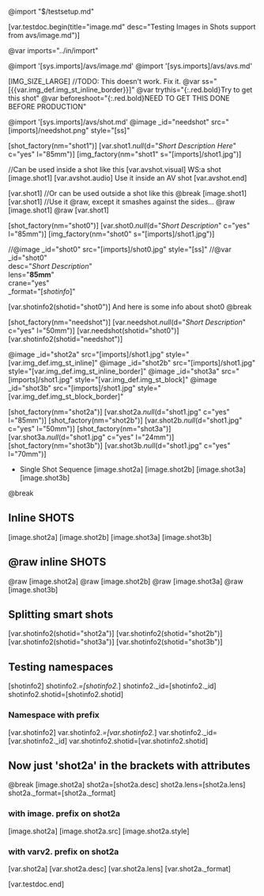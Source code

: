 @import "$/testsetup.md"

[var.testdoc.begin(title="image.md" desc="Testing Images in Shots support from avs/image.md")]

@var imports="../in/import"

@import '[sys.imports]/avs/image.md'
@import '[sys.imports]/avs/avs.md'

[IMG_SIZE_LARGE] //TODO: This doesn't work. Fix it.
@var ss="[{{var.img_def.img_st_inline_border}}]"
@var trythis="{:.red.bold}Try to get this shot"
@var beforeshoot="{:.red.bold}NEED TO GET THIS DONE BEFORE PRODUCTION"

@import '[sys.imports]/avs/shot.md'
@image _id="needshot" src="[imports]/needshot.png" style="[ss]"

[shot_factory(nm="shot1")]
[var.shot1._null_(d="*Short Description Here*" c="yes" l="85mm")]
[img_factory(nm="shot1" s="[imports]/shot1.jpg")]

//Can be used inside a shot like this
[var.avshot.visual]
WS:a shot
[image.shot1]
[var.avshot.audio]
Use it inside an AV shot
[var.avshot.end]

[var.shot1]
//Or can be used outside a shot like this
@break
[image.shot1]
[var.shot1]
//Use it @raw, except it smashes against the sides...
@raw [image.shot1]
@raw [var.shot1]

[shot_factory(nm="shot0")]
[var.shot0._null_(d="*Short Description*" c="yes" l="85mm")]
[img_factory(nm="shot0" s="[imports]/shot1.jpg")]

//@image _id="shot0" src="[imports]/shot0.jpg" style="[ss]"
//@var _id="shot0" \
     desc="*Short Description*" \
     lens="**85mm**" \
     crane="yes" \
     _format="[_shotinfo_]"

[var.shotinfo2(shotid="shot0")]
And here is some info about shot0
@break

[shot_factory(nm="needshot")]
[var.needshot._null_(d="*Short Description*" c="yes" l="50mm")]
[var.needshot(shotid="shot0")]
[var.shotinfo2(shotid="needshot")]

@image _id="shot2a" src="[imports]/shot1.jpg" style="[var.img_def.img_st_inline]"
@image _id="shot2b" src="[imports]/shot1.jpg" style="[var.img_def.img_st_inline_border]"
@image _id="shot3a" src="[imports]/shot1.jpg" style="[var.img_def.img_st_block]"
@image _id="shot3b" src="[imports]/shot1.jpg" style="[var.img_def.img_st_block_border]"

[shot_factory(nm="shot2a")]
[var.shot2a._null_(d="shot1.jpg" c="yes" l="85mm")]
[shot_factory(nm="shot2b")]
[var.shot2b._null_(d="shot1.jpg" c="yes" l="50mm")]
[shot_factory(nm="shot3a")]
[var.shot3a._null_(d="shot1.jpg" c="yes" l="24mm")]
[shot_factory(nm="shot3b")]
[var.shot3b._null_(d="shot1.jpg" c="yes" l="70mm")]

- Single Shot Sequence
    [image.shot2a]
    [image.shot2b]
    [image.shot3a]
    [image.shot3b]

@break
## Inline SHOTS
[image.shot2a]
[image.shot2b]
[image.shot3a]
[image.shot3b]

## @raw inline SHOTS

@raw [image.shot2a]
@raw [image.shot2b]
@raw [image.shot3a]
@raw [image.shot3b]

## Splitting smart shots
[var.shotinfo2(shotid="shot2a")]
[var.shotinfo2(shotid="shot2b")]
[var.shotinfo2(shotid="shot3a")]
[var.shotinfo2(shotid="shot3b")]

## Testing namespaces

[shotinfo2]
shotinfo2._=[shotinfo2._]
shotinfo2._id=[shotinfo2._id]
shotinfo2.shotid=[shotinfo2.shotid]
### Namespace with prefix
[var.shotinfo2]
var.shotinfo2._=[var.shotinfo2._]
var.shotinfo2._id=[var.shotinfo2._id]
var.shotinfo2.shotid=[var.shotinfo2.shotid]

## Now just 'shot2a' in the brackets with attributes
@break
[image.shot2a]
shot2a=[shot2a.desc]
shot2a.lens=[shot2a.lens]
shot2a._format=[shot2a._format]
### with image. prefix on shot2a
[image.shot2a]
[image.shot2a.src]
[image.shot2a.style]
### with varv2. prefix on shot2a
[var.shot2a]
[var.shot2a.desc]
[var.shot2a.lens]
[var.shot2a._format]

[var.testdoc.end]
